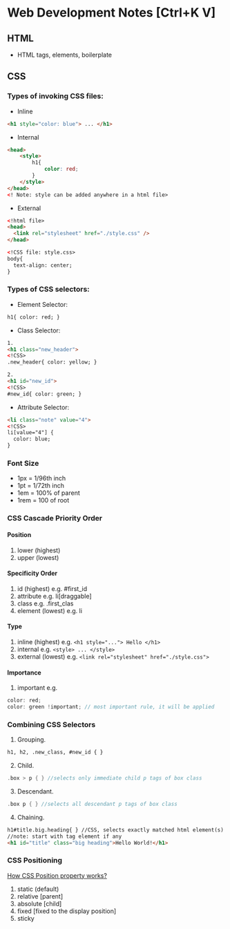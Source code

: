 # Web Development Notes [Ctrl+K V]

## HTML
* HTML tags, elements, boilerplate

## CSS
### Types of invoking CSS files:  
* Inline  
```html
<h1 style="color: blue"> ... </h1>
```
* Internal
```html
<head>
    <style>
        h1{
            color: red;
        }
    </style>
</head>
<! Note: style can be added anywhere in a html file>
```
* External  
```html
<!html file>
<head>
  <link rel="stylesheet" href="./style.css" />
</head>

<!CSS file: style.css>
body{
  text-align: center;
}
```

### Types of CSS selectors:  
* Element Selector: 
```html
h1{ color: red; }
```  
* Class Selector:  
```html
1.
<h1 class="new_header">
<!CSS>
.new_header{ color: yellow; }

2.
<h1 id="new_id">
<!CSS>
#new_id{ color: green; }
```  
* Attribute Selector:
```html
<li class="note" value="4">
<!CSS>
li[value="4"] {
  color: blue;
}
```

### Font Size
* 1px = 1/96th inch  
* 1pt = 1/72th inch  
* 1em = 100% of parent  
* 1rem = 100 of root

### CSS Cascade Priority Order

#### Position
1. lower (highest)
2. upper (lowest)

#### Specificity Order
1. id (highest) e.g. #first_id
2. attribute e.g. li[draggable]
3. class e.g. .first_clas
4. element (lowest) e.g. li

#### Type
1. inline (highest) e.g. ```<h1 style="..."> Hello </h1>```
2. internal e.g. ```<style> ... </style>```
3. external (lowest) e.g. ```<link rel="stylesheet" href="./style.css">```

#### Importance
1. important e.g.  
```h
color: red;
color: green !important; // most important rule, it will be applied
```

### Combining CSS Selectors
1. Grouping.
```html
h1, h2, .new_class, #new_id { }
```
2. Child.
```h
.box > p { } //selects only immediate child p tags of box class
```
3. Descendant.
```h
.box p { } //selects all descendant p tags of box class
```
4. Chaining.
```html
h1#title.big.heading{ } //CSS, selects exactly matched html element(s)
//note: start with tag element if any
<h1 id="title" class="big heading">Hello World!</h1>
```

### CSS Positioning
[How CSS Position property works?](https://www.freecodecamp.org/news/css-position-property-explained/)
1. static (default)
2. relative [parent]
3. absolute [child]
4. fixed [fixed to the display position]
5. sticky 




